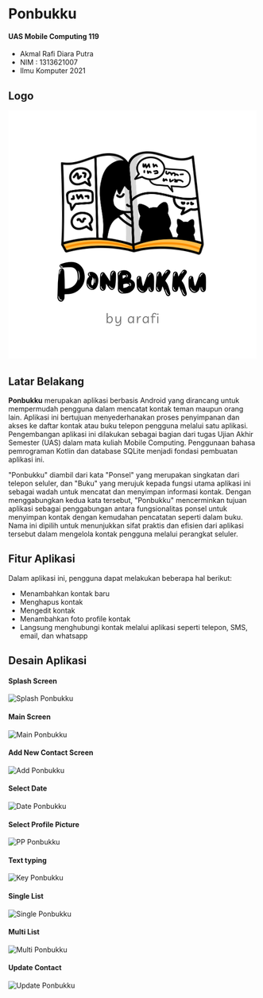 # Ponbukku

#### UAS Mobile Computing 119

- Akmal Rafi Diara Putra
- NIM : 1313621007
- Ilmu Komputer 2021

## Logo

![Logo Ponbukku](https://github.com/akmalrafidiara/ponbukku-uas-mobkom/blob/main/releases/dokum-img/logo.png)

## Latar Belakang

**Ponbukku** merupakan aplikasi berbasis Android yang dirancang untuk mempermudah pengguna dalam mencatat kontak teman maupun orang lain. Aplikasi ini bertujuan menyederhanakan proses penyimpanan dan akses ke daftar kontak atau buku telepon pengguna melalui satu aplikasi. Pengembangan aplikasi ini dilakukan sebagai bagian dari tugas Ujian Akhir Semester (UAS) dalam mata kuliah Mobile Computing. Penggunaan bahasa pemrograman Kotlin dan database SQLite menjadi fondasi pembuatan aplikasi ini.

"Ponbukku" diambil dari kata "Ponsel" yang merupakan singkatan dari telepon seluler, dan "Buku" yang merujuk kepada fungsi utama aplikasi ini sebagai wadah untuk mencatat dan menyimpan informasi kontak. Dengan menggabungkan kedua kata tersebut, "Ponbukku" mencerminkan tujuan aplikasi sebagai penggabungan antara fungsionalitas ponsel untuk menyimpan kontak dengan kemudahan pencatatan seperti dalam buku. Nama ini dipilih untuk menunjukkan sifat praktis dan efisien dari aplikasi tersebut dalam mengelola kontak pengguna melalui perangkat seluler.

## Fitur Aplikasi

Dalam aplikasi ini, pengguna dapat melakukan beberapa hal berikut:

- Menambahkan kontak baru
- Menghapus kontak
- Mengedit kontak
- Menambahkan foto profile kontak
- Langsung menghubungi kontak melalui aplikasi seperti telepon, SMS, email, dan whatsapp

## Desain Aplikasi

#### Splash Screen

![Splash Ponbukku](https://github.com/akmalrafidiara/ponbukku-uas-mobkom/blob/main/releases/dokum-img/splash.png)

#### Main Screen

![Main Ponbukku](https://github.com/akmalrafidiara/ponbukku-uas-mobkom/blob/main/releases/dokum-img/front.png)

#### Add New Contact Screen

![Add Ponbukku](https://github.com/akmalrafidiara/ponbukku-uas-mobkom/blob/main/releases/dokum-img/input.png)

#### Select Date

![Date Ponbukku](https://github.com/akmalrafidiara/ponbukku-uas-mobkom/blob/main/releases/dokum-img/date.png)

#### Select Profile Picture

![PP Ponbukku](https://github.com/akmalrafidiara/ponbukku-uas-mobkom/blob/main/releases/dokum-img/gallery.png)

#### Text typing

![Key Ponbukku](https://github.com/akmalrafidiara/ponbukku-uas-mobkom/blob/main/releases/dokum-img/input_key.png)

#### Single List

![Single Ponbukku](https://github.com/akmalrafidiara/ponbukku-uas-mobkom/blob/main/releases/dokum-img/card1.png)

#### Multi List

![Multi Ponbukku](https://github.com/akmalrafidiara/ponbukku-uas-mobkom/blob/main/releases/dokum-img/card2.png)

#### Update Contact

![Update Ponbukku](https://github.com/akmalrafidiara/ponbukku-uas-mobkom/blob/main/releases/dokum-img/edit_dialog.png)
